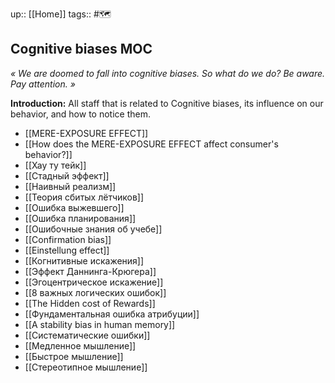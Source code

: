 up:: [[Home]]
tags:: #🗺️ 

## Cognitive biases MOC
*« We are doomed to fall into cognitive biases. So what do we do? Be aware. Pay attention. »*

**Introduction:** All staff that is related to Cognitive biases, its influence on our behavior, and how to notice them.

- [[MERE-EXPOSURE EFFECT]]
- [[How does the MERE-EXPOSURE EFFECT affect consumer's behavior?]]
- [[Хау ту тейк]]
- [[Стадный эффект]]
- [[Наивный реализм]]
- [[Теория сбитых лётчиков]]
- [[Ошибка выжевшего]]
- [[Ошибка планирования]]
- [[Ошибочные знания об учебе]]
- [[Confirmation bias]]
- [[Einstellung effect]]
- [[Когнитивные искажения]]
- [[Эффект Даннинга-Крюгера]]
- [[Эгоцентрическое искажение]]
- [[8 важных логических ошибок]]
- [[The Hidden cost of Rewards]]
- [[Фундаментальная ошибка атрибуции]]
- [[A stability bias in human memory]]
- [[Систематические ошибки]]
- [[Медленное мышление]]
- [[Быстрое мышление]]
- [[Стереотипное мышление]]
